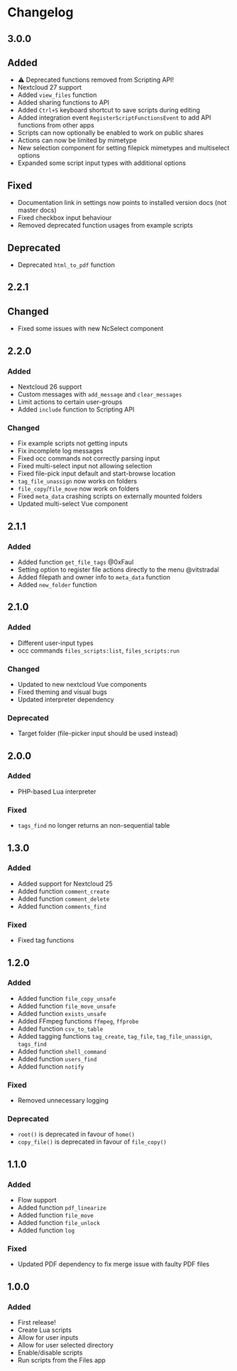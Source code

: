 # Changelog

## 3.0.0

## Added
- ⚠️ Deprecated functions removed from Scripting API!
- Nextcloud 27 support
- Added `view_files` function
- Added sharing functions to API
- Added `Ctrl+S` keyboard shortcut to save scripts during editing
- Added integration event `RegisterScriptFunctionsEvent` to add API functions from other apps
- Scripts can now optionally be enabled to work on public shares
- Actions can now be limited by mimetype
- New selection component for setting filepick mimetypes and multiselect options
- Expanded some script input types with additional options

## Fixed
- Documentation link in settings now points to installed version docs (not master docs)
- Fixed checkbox input behaviour
- Removed deprecated function usages from example scripts

## Deprecated
- Deprecated `html_to_pdf` function

## 2.2.1

## Changed
- Fixed some issues with new NcSelect component

## 2.2.0

### Added
- Nextcloud 26 support
- Custom messages with `add_message` and `clear_messages`
- Limit actions to certain user-groups
- Added `include` function to Scripting API

### Changed
- Fix example scripts not getting inputs
- Fix incomplete log messages
- Fixed occ commands not correctly parsing input
- Fixed multi-select input not allowing selection
- Fixed file-pick input default and start-browse location
- `tag_file_unassign` now works on folders
- `file_copy`/`file_move` now work on folders
- Fixed `meta_data` crashing scripts on externally mounted folders
- Updated multi-select Vue component

## 2.1.1
### Added
- Added function `get_file_tags` @0xFaul
- Setting option to register file actions directly to the menu @vitstradal
- Added filepath and owner info to `meta_data` function
- Added `new_folder` function

## 2.1.0
### Added
- Different user-input types
- occ commands `files_scripts:list`, `files_scripts:run`

### Changed
- Updated to new nextcloud Vue components
- Fixed theming and visual bugs
- Updated interpreter dependency

### Deprecated
- Target folder (file-picker input should be used instead)

## 2.0.0

### Added
- PHP-based Lua interpreter

### Fixed
- `tags_find` no longer returns an non-sequential table

## 1.3.0

### Added
- Added support for Nextcloud 25
- Added function `comment_create`
- Added function `comment_delete`
- Added function `comments_find`

### Fixed
- Fixed tag functions


## 1.2.0

### Added

- Added function `file_copy_unsafe`
- Added function `file_move_unsafe`
- Added function `exists_unsafe`
- Added FFmpeg functions `ffmpeg`, `ffprobe`
- Added function `csv_to_table`
- Added tagging functions `tag_create`, `tag_file`, `tag_file_unassign`, `tags_find`
- Added function `shell_command`
- Added function `users_find` 
- Added function `notify`

### Fixed
- Removed unnecessary logging

### Deprecated
- `root()` is deprecated in favour of `home()`
- `copy_file()` is deprecated in favour of `file_copy()`


## 1.1.0

### Added

- Flow support
- Added function `pdf_linearize`
- Added function `file_move`
- Added function `file_unlock`
- Added function `log`

### Fixed
- Updated PDF dependency to fix merge issue with faulty PDF files


## 1.0.0

### Added

- First release!
- Create Lua scripts
- Allow for user inputs
- Allow for user selected directory
- Enable/disable scripts
- Run scripts from the Files app
